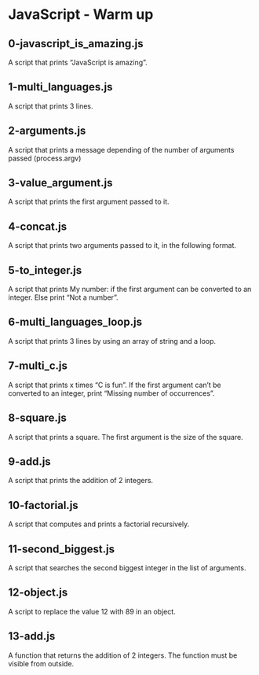 # JavaScript - Warm up
## 0-javascript_is_amazing.js
A script that prints “JavaScript is amazing”.
## 1-multi_languages.js
A script that prints 3 lines.
## 2-arguments.js
A script that prints a message depending of the number of arguments passed (process.argv)
## 3-value_argument.js
A script that prints the first argument passed to it.
## 4-concat.js
A script that prints two arguments passed to it, in the following format.
## 5-to_integer.js
A script that prints My number: <first argument converted in integer> if the first argument can be converted to an integer. Else print “Not a number”.
## 6-multi_languages_loop.js
A script that prints 3 lines by using an array of string and a loop.
## 7-multi_c.js
A script that prints x times “C is fun”. If the first argument can’t be converted to an integer, print “Missing number of occurrences”.
## 8-square.js
A script that prints a square. The first argument is the size of the square.
## 9-add.js
A script that prints the addition of 2 integers.
## 10-factorial.js
A script that computes and prints a factorial recursively. 
## 11-second_biggest.js
A script that searches the second biggest integer in the list of arguments.
## 12-object.js
A script to replace the value 12 with 89 in an object.
## 13-add.js
A function that returns the addition of 2 integers. The function must be visible from outside.
